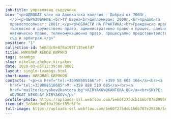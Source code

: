 ```yaml
---
job-title: управляващ съдружник
bio: "<p>АДВОКАТ член на Адвокатска колегия - Добрич от 2003г.
  </p><p>ОБРАЗОВАНИЕ:<br>ТУ Варна<br>дипломиран: 2000г.<br>придобита
  правоспособност: 2001г.</p><p>ОБЛАСТИ НА ПРАКТИКА:<br>Гражданско право,
  търговско и дружествено право, административно право и процес, данъчно и
  митническо право, телекомукационно право, процесуално представителство пред
  съд и арбитраж.</p>"
position: "1"
collection-id: 5e8ddc9e8f0a197f135e6fd7
title: НИКОЛАЙ ЖЕКОВ КИРЯКО
tags: teambgs
slug: nikolay-zhekov-kiryakov
date: 2020-03-05T12:39:08.000Z
layout: single-teambgs.html
short-name: НИКОЛАЙ КИРЯКОВ
contacts: '<p><a href="tel:+35958605166">T: +359 58 605 166</a><br><a
  href="tel:+359888510605">M: +359 888 510 605</a><br><a
  href="mailto:kiryakov@kantora.bg">KIRYAKOV@KANTORA.BG</a><br>SKYPE:
  ADVOKAT_NIKOLAY_KIRYAKOV</p>'
profile-photo: https://uploads-ssl.webflow.com/5e60f275dcb1b6b707e29886/5ea57cadc07d785e533b3bb0_kiryakov.jpeg
item-id: 5e8ddc9e8f0a196cf85e6ffe
full-image: https://uploads-ssl.webflow.com/5e60f275dcb1b6b707e29886/5e8710250b70be3158d7d701_image%2013.jpg
---
```

